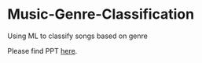 # Music-Genre-Classification
Using ML to classify songs based on genre

Please find PPT [here](https://docs.google.com/presentation/d/10SZWIUlhyY4hBLrSPN1SXaNvRdJ0s0gn/edit?usp=sharing&ouid=106674951210359123324&rtpof=true&sd=true).
